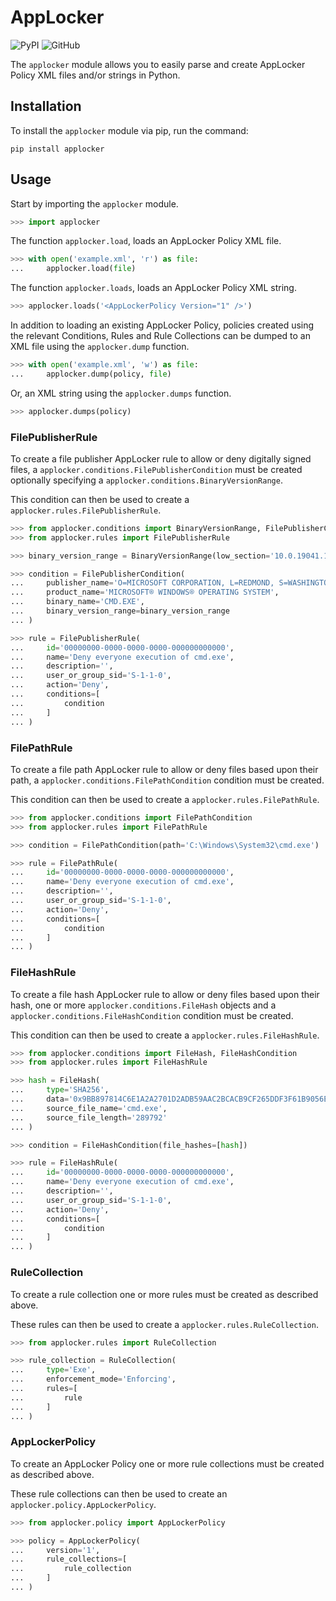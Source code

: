 # AppLocker

![PyPI](https://img.shields.io/pypi/v/applocker)
![GitHub](https://img.shields.io/github/license/LiamSennitt/applocker)

The `applocker` module allows you to easily parse and create AppLocker Policy XML files and/or strings in Python.

## Installation

To install the `applocker` module via pip, run the command:

```console
pip install applocker
```

## Usage

Start by importing the `applocker` module.

```python
>>> import applocker
```

The function `applocker.load`, loads an AppLocker Policy XML file.

```python
>>> with open('example.xml', 'r') as file:
...     applocker.load(file)
```

The function `applocker.loads`, loads an AppLocker Policy XML string.

```python
>>> applocker.loads('<AppLockerPolicy Version="1" />')
```

In addition to loading an existing AppLocker Policy, policies created using the relevant Conditions, Rules and Rule Collections can be dumped to an XML file using the `applocker.dump` function.

```python
>>> with open('example.xml', 'w') as file:
...     applocker.dump(policy, file)
```

Or, an XML string using the `applocker.dumps` function.

```python
>>> applocker.dumps(policy)
```

### FilePublisherRule

To create a file publisher AppLocker rule to allow or deny digitally signed files, a `applocker.conditions.FilePublisherCondition` must be created optionally specifying a `applocker.conditions.BinaryVersionRange`.

This condition can then be used to create a `applocker.rules.FilePublisherRule`.

```python
>>> from applocker.conditions import BinaryVersionRange, FilePublisherCondition
>>> from applocker.rules import FilePublisherRule

>>> binary_version_range = BinaryVersionRange(low_section='10.0.19041.1', high_section='10.0.19041.1')

>>> condition = FilePublisherCondition(
...     publisher_name='O=MICROSOFT CORPORATION, L=REDMOND, S=WASHINGTON, C=US',
...     product_name='MICROSOFT® WINDOWS® OPERATING SYSTEM',
...     binary_name='CMD.EXE',
...     binary_version_range=binary_version_range
... )

>>> rule = FilePublisherRule(
...     id='00000000-0000-0000-0000-000000000000',
...     name='Deny everyone execution of cmd.exe',
...     description='',
...     user_or_group_sid='S-1-1-0',
...     action='Deny',
...     conditions=[
...         condition
...     ]
... )
```

### FilePathRule

To create a file path AppLocker rule to allow or deny files based upon their path, a `applocker.conditions.FilePathCondition` condition must be created.

This condition can then be used to create a `applocker.rules.FilePathRule`.

```python
>>> from applocker.conditions import FilePathCondition
>>> from applocker.rules import FilePathRule

>>> condition = FilePathCondition(path='C:\Windows\System32\cmd.exe')

>>> rule = FilePathRule(
...     id='00000000-0000-0000-0000-000000000000',
...     name='Deny everyone execution of cmd.exe',
...     description='',
...     user_or_group_sid='S-1-1-0',
...     action='Deny',
...     conditions=[
...         condition
...     ]
... )
```

### FileHashRule

To create a file hash AppLocker rule to allow or deny files based upon their hash, one or more `applocker.conditions.FileHash` objects and a `applocker.conditions.FileHashCondition` condition must be created.

This condition can then be used to create a `applocker.rules.FileHashRule`.

```python
>>> from applocker.conditions import FileHash, FileHashCondition
>>> from applocker.rules import FileHashRule

>>> hash = FileHash(
...     type='SHA256',
...     data='0x9BB897814C6E1A2A2701D2ADB59AAC2BCACB9CF265DDF3F61B9056EA6FFE04C7',
...     source_file_name='cmd.exe',
...     source_file_length='289792'
... )

>>> condition = FileHashCondition(file_hashes=[hash])

>>> rule = FileHashRule(
...     id='00000000-0000-0000-0000-000000000000',
...     name='Deny everyone execution of cmd.exe',
...     description='',
...     user_or_group_sid='S-1-1-0',
...     action='Deny',
...     conditions=[
...         condition
...     ]
... )
```

### RuleCollection

To create a rule collection one or more rules must be created as described above.

These rules can then be used to create a `applocker.rules.RuleCollection`.

```python
>>> from applocker.rules import RuleCollection

>>> rule_collection = RuleCollection(
...     type='Exe',
...     enforcement_mode='Enforcing',
...     rules=[
...         rule
...     ]
... )
```

### AppLockerPolicy

To create an AppLocker Policy one or more rule collections must be created as described above.

These rule collections can then be used to create an `applocker.policy.AppLockerPolicy`.

```python
>>> from applocker.policy import AppLockerPolicy

>>> policy = AppLockerPolicy(
...     version='1',
...     rule_collections=[
...         rule_collection
...     ]
... )
```

